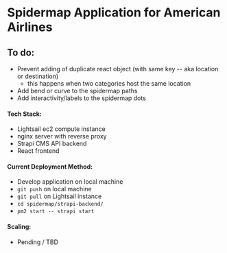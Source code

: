# Spidermap Application for American Airlines

## To do:
  - Prevent adding of duplicate react object (with same key -- aka location or destination)
    - this happens when two categories host the same location
  - Add bend or curve to the spidermap paths
  - Add interactivity/labels to the spidermap dots
  

#### Tech Stack:
  - Lightsail ec2 compute instance
  - nginx server with reverse proxy
  - Strapi CMS API backend
  - React frontend

#### Current Deployment Method:
  - Develop application on local machine
  - `git push` on local machine
  - `git pull` on Lightsail instance
  - `cd spidermap/strapi-backend/`
  - `pm2 start -- strapi start`

#### Scaling:
  - Pending / TBD
